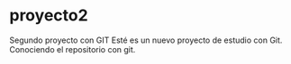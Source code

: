 # proyecto2
Segundo proyecto con GIT
Esté es un nuevo proyecto de estudio con Git.
Conociendo el repositorio con git.
